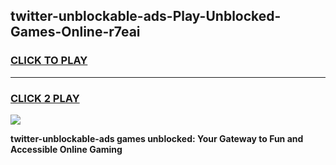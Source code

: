 
## twitter-unblockable-ads-Play-Unblocked-Games-Online-r7eai
<h3>
<a href="https://premium76.site?title=twitter-unblockable-ads&ref=25A">CLICK TO PLAY</a></h3>
<hr>

<h3>
<a href="https://premium76.site?title=twitter-unblockable-ads&ref=25A">CLICK 2 PLAY</a>
  
</h3>

<a href="https://premium76.site?title=twitter-unblockable-ads&ref=25A"><img src="https://clearcache.store/games.png"></a>


**twitter-unblockable-ads games unblocked: Your Gateway to Fun and Accessible Online Gaming**
